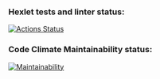 ### Hexlet tests and linter status:
[![Actions Status](https://github.com/thundersnail/backend-project-lvl1/workflows/hexlet-check/badge.svg)](https://github.com/thundersnail/backend-project-lvl1/actions)

### Code Climate Maintainability status:
[![Maintainability](https://api.codeclimate.com/v1/badges/a99a88d28ad37a79dbf6/maintainability)](https://codeclimate.com/github/codeclimate/codeclimate/maintainability)
